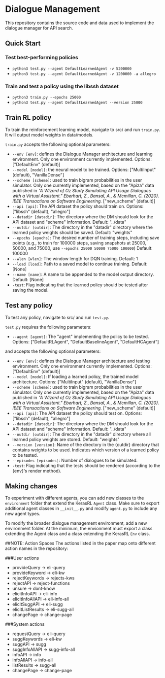 Dialogue Management
=================

This repository contains the source code and data used to implement the dialogue manager for API search. 

## Quick Start
### Test best-performing policies
* `python3 test.py --agent DefaultLearnedAgent -v 5200000` 
* `python3 test.py --agent DefaultLearnedAgent -v 1200000 -a allegro` 

### Train and test a policy using the libssh dataset
* `python3 train.py --epochs 25000` 
* `python3 test.py --agent DefaultLearnedAgent --version 25000`

## Train RL policy
To train the reinforcement learning model, navigate to src/ and run `train.py`. It will output model weights in data/models.

`train.py` accepts the following optional parameters:

* `--env [env]`: defines the Dialogue Manager architecture and learning environment. Only one environment currently implemented. Options: ["DefaultEnv" (default)]
* `--model [model]`: the neural model to be trained. Options: ["MultiInput" (default), "VanillaDense"] 
* `--scheme [scheme]`: used to train bigram probabilities in the user simulator. Only one currently implemented, based on the "Apiza" data published in _"A Wizard of Oz Study Simulating API Usage Dialogues with a Virtual Assistant." Eberhart, Z., Bansal, A., & Mcmillan, C. (2020). IEEE Transactions on Software Engineering._ ["new_scheme" (default)] 
* `--api [api]`: The API dataset the policy should train on. Options: ["libssh" (default), "allegro"] 
* `--datadir [datadir]`: The directory where the DM should look for the API dataset and "scheme" information. Default: "../data"
* `--outdir [outdir]`: The directory in the "datadir" directory where the learned policy weights should be saved. Default: "weights" 
* `--epochs [epochs]`: The desired number of training steps, including save points (e.g., to train for 100000 steps, saving snapshots at 25000, 50000, and 75000, use `--epochs 25000 50000 75000 100000`) Default: 100000
* `--wlen [wlen]`: The window length for DQN training. Default: 1
* `--load [load]`: Path to a saved model to continue training. Default: [None]
* `--name [name]`: A name to be appended to the model output directory. Default: [None]
* `-test`: Flag indicating that the learned policy should be tested after saving the model.


## Test any policy
To test any policy, navigate to src/ and run `test.py`.

`test.py` requires the following parameters:

* `--agent [agent]`: The "agent" implementing the policy to be tested. Options: ["DefaultRLAgent", "DefaultBaselineAgent", "DefaultHCAgent"]  

and accepts the following optional parameters:

* `--env [env]`: defines the Dialogue Manager architecture and testing environment. Only one environment currently implemented. Options: ["DefaultEnv" (default)]
* `--model [model]`: If loading a learned policy, the trained model architecture.  Options: ["MultiInput" (default), "VanillaDense"] 
* `--scheme [scheme]`: used to train bigram probabilities in the user simulator. Only one currently implemented, based on the "Apiza" data published in _"A Wizard of Oz Study Simulating API Usage Dialogues with a Virtual Assistant." Eberhart, Z., Bansal, A., & Mcmillan, C. (2020). IEEE Transactions on Software Engineering._ ["new_scheme" (default)] 
* `--api [api]`: The API dataset the policy should test on. Options: ["libssh" (default), "allegro"] 
* `--datadir [datadir]`: The directory where the DM should look for the API dataset and "scheme" information. Default: "../data"
* `--outdir [outdir]`: The directory in the "datadir" directory where all learned policy weights are stored. Default: "weights" 
* `--version [version]`: Name of the directory in the {outdir} directory that contains weights to be used. Indicates which version of a learned policy to be tested.
* `--episodes [episodes]`: Number of dialogues to be simulated.
* `-test`: Flag indicating that the tests should be rendered (according to the {env}'s render method).


## Making changes
To experiment with different agents, you can add new classes to the `environment` folder that extend the KerasRL `Agent` class. Make sure to export additional agent classes in `__init__.py` and modify `agent.py` to include any new agent types.

To modify the broader dialogue management environment, add a new environment folder. At the minimum, the envionment must export a class extending the Agent class and a class extending the KerasRL `Env` class.

##NOTE: Action Spaces
The actions listed in the paper map onto different action names in the repository:

###User actions
* provideQuery -> eli-query
* provideKeyword -> eli-kw
* rejectKeywords -> rejects-kws
* rejectAPI -> reject-functions
* unsure -> dont-know
* elicitInfoAPI -> eli-info
* elicitInfoAllAPI -> eli-info-all
* elicitSuggAPI -> eli-sugg
* elicitListResults -> eli-sugg-all
* changePage -> change-page

###System actions
* requestQuery -> eli-query
* suggKeywords -> eli-kw
* suggAPI -> sugg
* suggInfoAllAPI -> sugg-info-all
* infoAPI -> info
* infoAllAPI -> info-all
* listResults -> sugg-all
* changePage -> change-page










